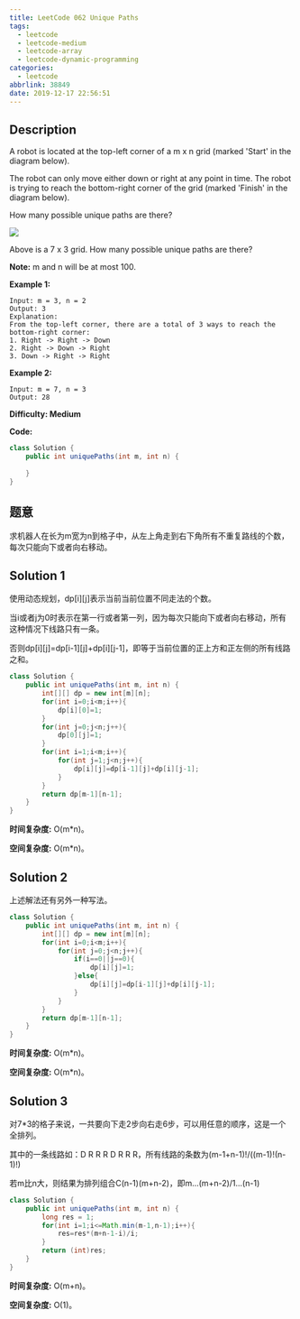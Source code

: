 ```yaml
---
title: LeetCode 062 Unique Paths
tags:
  - leetcode
  - leetcode-medium
  - leetcode-array
  - leetcode-dynamic-programming
categories:
  - leetcode
abbrlink: 38849
date: 2019-12-17 22:56:51
---
```


## Description

A robot is located at the top-left corner of a m x n grid (marked 'Start' in the diagram below).

The robot can only move either down or right at any point in time. The robot is trying to reach the bottom-right corner of the grid (marked 'Finish' in the diagram below).

How many possible unique paths are there?

![](https://assets.leetcode.com/uploads/2018/10/22/robot_maze.png)

Above is a 7 x 3 grid. How many possible unique paths are there?

**Note:** m and n will be at most 100.

**Example 1:**

```
Input: m = 3, n = 2
Output: 3
Explanation:
From the top-left corner, there are a total of 3 ways to reach the bottom-right corner:
1. Right -> Right -> Down
2. Right -> Down -> Right
3. Down -> Right -> Right
```

**Example 2:**

```
Input: m = 7, n = 3
Output: 28
```

**Difficulty: Medium**

**Code:**

```java
class Solution {
    public int uniquePaths(int m, int n) {
        
    }
}
```

## 题意

求机器人在长为m宽为n到格子中，从左上角走到右下角所有不重复路线的个数，每次只能向下或者向右移动。

<!-- more -->

## Solution 1

使用动态规划，dp[i][j]表示当前当前位置不同走法的个数。

当i或者j为0时表示在第一行或者第一列，因为每次只能向下或者向右移动，所有这种情况下线路只有一条。

否则dp[i][j]=dp[i-1][j]+dp[i][j-1]，即等于当前位置的正上方和正左侧的所有线路之和。

```java
class Solution {
    public int uniquePaths(int m, int n) {
        int[][] dp = new int[m][n];
        for(int i=0;i<m;i++){
            dp[i][0]=1;
        }
        for(int j=0;j<n;j++){
            dp[0][j]=1;
        }
        for(int i=1;i<m;i++){
            for(int j=1;j<n;j++){
                dp[i][j]=dp[i-1][j]+dp[i][j-1];
            }
        }
        return dp[m-1][n-1];
    }
}
```

**时间复杂度:** O(m*n)。

**空间复杂度:** O(m*n)。

## Solution 2

上述解法还有另外一种写法。

```java
class Solution {
    public int uniquePaths(int m, int n) {
        int[][] dp = new int[m][n];
        for(int i=0;i<m;i++){
            for(int j=0;j<n;j++){
                if(i==0||j==0){
                    dp[i][j]=1;
                }else{
                    dp[i][j]=dp[i-1][j]+dp[i][j-1];
                }
            }
        }
        return dp[m-1][n-1];
    }
}
```

**时间复杂度:** O(m*n)。

**空间复杂度:** O(m*n)。

## Solution 3

对7*3的格子来说，一共要向下走2步向右走6步，可以用任意的顺序，这是一个全排列。

其中的一条线路如：D R R R D R R R，所有线路的条数为(m-1+n-1)!/((m-1)!(n-1)!)

若m比n大，则结果为排列组合C(n-1)(m+n-2)，即m...(m+n-2)/1...(n-1)

```java
class Solution {
    public int uniquePaths(int m, int n) {
        long res = 1;
        for(int i=1;i<=Math.min(m-1,n-1);i++){
            res=res*(m+n-1-i)/i;
        }
        return (int)res;
    }
}
```

**时间复杂度:** O(m+n)。

**空间复杂度:** O(1)。
